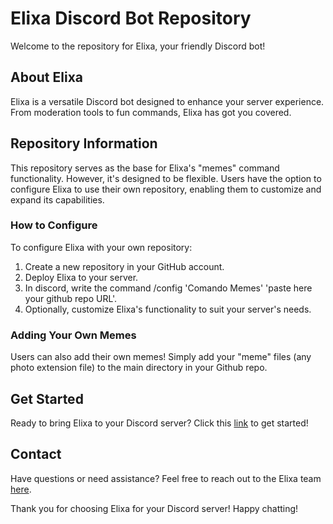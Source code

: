 # Elixa Discord Bot Repository

Welcome to the repository for Elixa, your friendly Discord bot!

## About Elixa

Elixa is a versatile Discord bot designed to enhance your server experience. From moderation tools to fun commands, Elixa has got you covered.

## Repository Information

This repository serves as the base for Elixa's "memes" command functionality. However, it's designed to be flexible. Users have the option to configure Elixa to use their own repository, enabling them to customize and expand its capabilities.

### How to Configure

To configure Elixa with your own repository:

1. Create a new repository in your GitHub account.
2. Deploy Elixa to your server.
3. In discord, write the command /config 'Comando Memes' 'paste here your github repo URL'.
4. Optionally, customize Elixa's functionality to suit your server's needs.

### Adding Your Own Memes

Users can also add their own memes! Simply add your "meme" files (any photo extension file) to the main directory in your Github repo.

## Get Started

Ready to bring Elixa to your Discord server? Click this [link](https://discord.com/oauth2/authorize?client_id=1025080931402383474&permissions=8&scope=bot) to get started!

## Contact

Have questions or need assistance? Feel free to reach out to the Elixa team [here](https://discord.gg/SGpC7FPM9w).

Thank you for choosing Elixa for your Discord server! Happy chatting!
